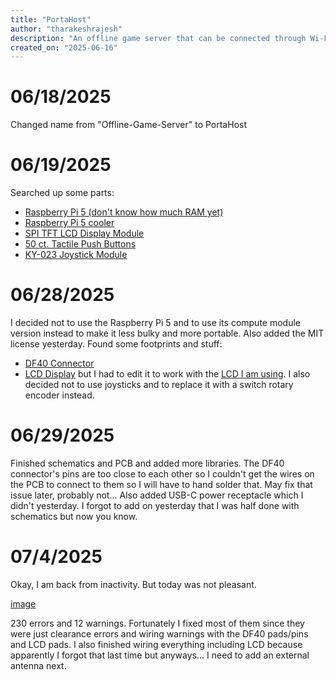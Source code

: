 ```yaml
---
title: "PortaHost"
author: "tharakeshrajesh"
description: "An offline game server that can be connected through Wi-Fi"
created_on: "2025-06-16"
---
```


# 06/18/2025
Changed name from "Offline-Game-Server" to PortaHost

# 06/19/2025
Searched up some parts:
* [Raspberry Pi 5 \(don't know how much RAM yet\)](https://vilros.com/products/raspberry-pi-5)
* [Raspberry Pi 5 cooler](https://www.aliexpress.us/item/3256806484520621.html)
* [SPI TFT LCD Display Module](https://www.aliexpress.us/item/3256805953674718.html)
* [50 ct. Tactile Push Buttons](https://www.aliexpress.us/item/2251832629654875.html)
* [KY-023 Joystick Module](https://www.aliexpress.us/item/3256808899611893.html)

# 06/28/2025
I decided not to use the Raspberry Pi 5 and to use its compute module version instead to make it less bulky and more portable.
Also added the MIT license yesterday.
Found some footprints and stuff:
* [DF40 Connector](https://app.ultralibrarian.com/details/4330ca74-5bcc-11ea-8c00-0ad2c9526b44/Hirose/DF40C-100DS-0-4V-51-)
* [LCD Display](https://github.com/dishishshawn/kicad-st7735s-1.8in-tft) but I had to edit it to work with the [LCD I am using](https://www.aliexpress.us/item/3256805953674718.html).
I also decided not to use joysticks and to replace it with a switch rotary encoder instead.

# 06/29/2025
Finished schematics and PCB and added more libraries.
The DF40 connector's pins are too close to each other so I couldn't get the wires on the PCB to connect to them so I will have to hand solder that.
May fix that issue later, probably not...
Also added USB-C power receptacle which I didn't yesterday. I forgot to add on yesterday that I was half done with schematics but now you know.

# 07/4/2025
Okay, I am back from inactivity. But today was not pleasant.

[image](https://files.slack.com/files-tmb/T0266FRGM-F094U53PU81-532357941e/image_480.png)

230 errors and 12 warnings.
Fortunately I fixed most of them since they were just clearance errors and wiring warnings with the DF40 pads/pins and LCD pads. I also finished wiring everything including LCD because apparently I forgot that last time but anyways...
I need to add an external antenna next.
